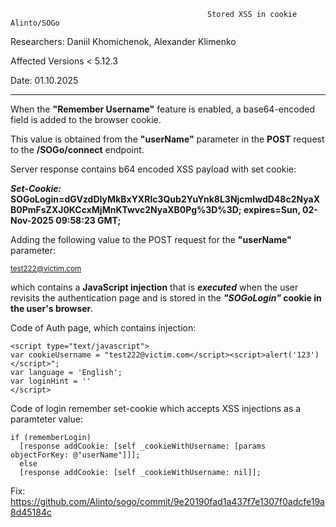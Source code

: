                                                 Stored XSS in cookie Alinto/SOGo 

Researchers: Daniil Khomichenok, Alexander Klimenko

Affected Versions < 5.12.3

Date: 01.10.2025

 **********************************************************************************************
 
When the **"Remember Username"** feature is enabled, a base64-encoded field is added to the browser cookie. 

This value is obtained from the **"userName"** parameter in the **POST** request to the **/SOGo/connect** endpoint.

Server response contains b64 encoded XSS payload with set cookie:

**_Set-Cookie:_ SOGoLogin=dGVzdDIyMkBxYXRlc3Qub2YuYnk8L3NjcmlwdD48c2NyaXB0PmFsZXJ0KCcxMjMnKTwvc2NyaXB0Pg%3D%3D; expires=Sun, 02-Nov-2025 09:58:23 GMT;**

Adding the following value to the POST request for the **"userName"** parameter:

<sub> test222@victim.com</script><script>alert('123')</script> </sub>

which contains a **JavaScript injection** that is **_executed_** when the user revisits the authentication page and is stored in the **_"SOGoLogin"_ cookie in the user's browser**.


Code of Auth page, which contains injection:

    <script type="text/javascript">
    var cookieUsername = "test222@victim.com</script><script>alert('123')</script>";
    var language = 'English';
    var loginHint = ''
    </script>

Code of login remember set-cookie which accepts XSS injections as a paramteter value:

    if (rememberLogin)
      [response addCookie: [self _cookieWithUsername: [params objectForKey: @"userName"]]];
      else
      [response addCookie: [self _cookieWithUsername: nil]];


Fix: https://github.com/Alinto/sogo/commit/9e20190fad1a437f7e1307f0adcfe19a8d45184c
